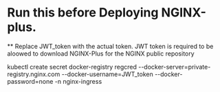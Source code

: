 # Run this before Deploying NGINX-plus. 

** Replace JWT_token with the actual token. JWT token is required to be aloowed to download NGINX-Plus for the NGINX public repository
 

kubectl create secret docker-registry regcred --docker-server=private-registry.nginx.com --docker-username=JWT_token --docker-password=none -n nginx-ingress
